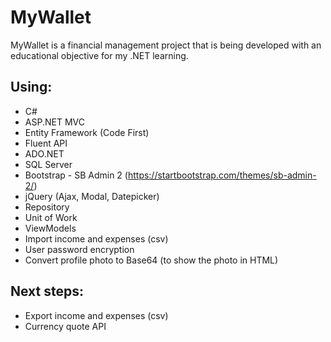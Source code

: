 # MyWallet

MyWallet is a financial management project that is being developed with an educational objective for my .NET learning.


Using:
------------
* C#
* ASP.NET MVC
* Entity Framework (Code First)
* Fluent API
* ADO.NET
* SQL Server
* Bootstrap - SB Admin 2 (https://startbootstrap.com/themes/sb-admin-2/)
* jQuery (Ajax, Modal, Datepicker)
* Repository
* Unit of Work 
* ViewModels
* Import income and expenses (csv)
* User password encryption
* Convert profile photo to Base64 (to show the photo in HTML)


Next steps:
------------
* Export income and expenses (csv)
* Currency quote API

